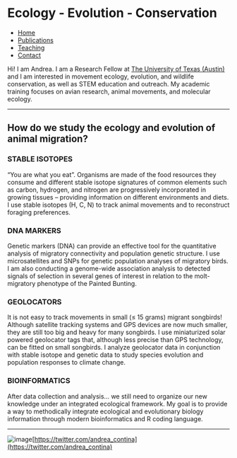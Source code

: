 # Ecology - Evolution - Conservation

* [Home](https://acontina.github.io/research)
* [Publications](https://acontina.github.io/publications)
* [Teaching](https://acontina.github.io/teaching)
* [Contact](https://acontina.github.io/contact)

Hi! I am Andrea. I am a Research Fellow at [The University of Texas (Austin)](https://sites.cns.utexas.edu/keittlab/our-team) and I am interested in movement ecology, evolution, and wildlife conservation, as well as STEM education and outreach. My academic training focuses on avian research, animal movements, and molecular ecology.

---------------------------------------------------------
## How do we study the ecology and evolution of animal migration?

### STABLE ISOTOPES

“You are what you eat”. Organisms are made of the food resources they consume and different stable isotope signatures of common elements such as carbon, hydrogen, and nitrogen are progressively incorporated in growing tissues – providing information on different environments and diets. I use stable isotopes (H, C, N) to track animal movements and to reconstruct foraging preferences.

### DNA MARKERS

Genetic markers (DNA) can provide an effective tool for the quantitative analysis of migratory connectivity and population genetic structure. I use microsatellites and SNPs for genetic population analyses of migratory birds. I am also conducting a genome-wide association analysis to detected signals of selection in several genes of interest in relation to the molt-migratory phenotype of the Painted Bunting.

### GEOLOCATORS

It is not easy to track movements in small (≤ 15 grams) migrant songbirds! Although satellite tracking systems and GPS devices are now much smaller, they are still too big and heavy for many songbirds. I use miniaturized solar powered geolocator tags that, although less precise than GPS technology, can be fitted on small songbirds. I analyze geolocator data in conjunction with stable isotope and genetic data to study species evolution and population responses to climate change.

### BIOINFORMATICS

After data collection and analysis… we still need to organize our new knowledge under an integrated ecological framework. My goal is to provide a way to methodically integrate ecological and evolutionary biology information through modern bioinformatics and R coding language.

---------------------------------------------------------
![image](https://user-images.githubusercontent.com/21181961/182423606-5fd0b664-3dd7-4bbb-9d0b-e1d7025c2842.png)[https://twitter.com/andrea_contina](https://twitter.com/andrea_contina)
